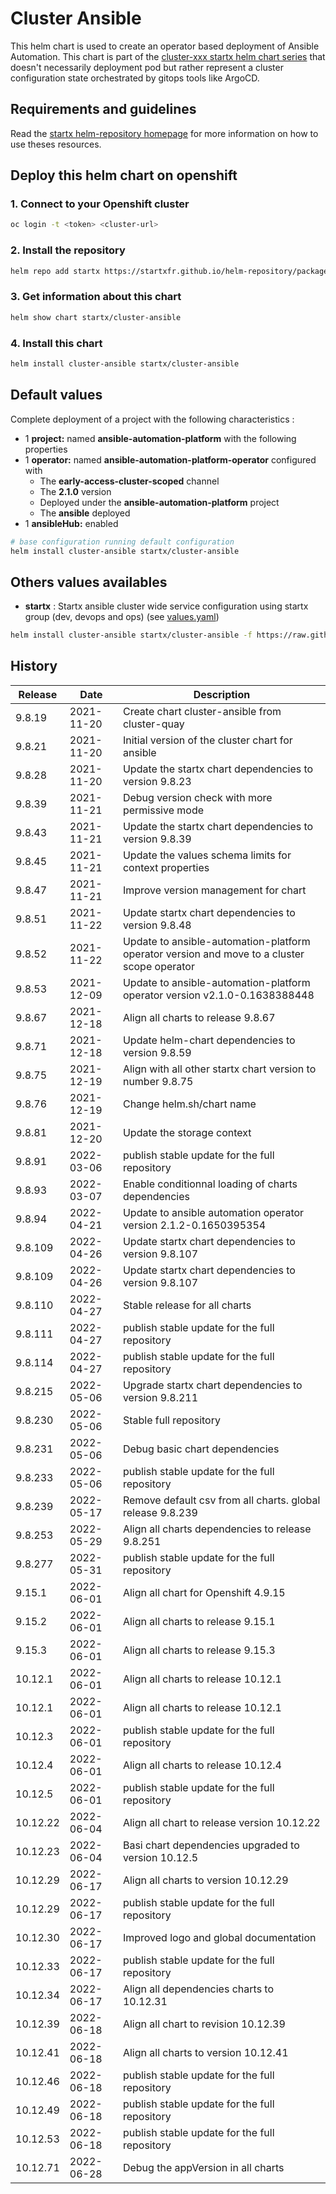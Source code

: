 # Cluster Ansible

This helm chart is used to create an operator based deployment of Ansible Automation.
This chart is part of the [cluster-xxx startx helm chart series](https://helm-repository.readthedocs.io#cluster-helm-charts) that doesn't necessarily deployment pod but rather represent a cluster configuration state orchestrated by gitops tools like ArgoCD.

## Requirements and guidelines

Read the [startx helm-repository homepage](https://helm-repository.readthedocs.io) for
more information on how to use theses resources.

## Deploy this helm chart on openshift

### 1. Connect to your Openshift cluster

```bash
oc login -t <token> <cluster-url>
```

### 2. Install the repository

```bash
helm repo add startx https://startxfr.github.io/helm-repository/packages/
```

### 3. Get information about this chart

```bash
helm show chart startx/cluster-ansible
```

### 4. Install this chart

```bash
helm install cluster-ansible startx/cluster-ansible
```

## Default values

Complete deployment of a project with the following characteristics :

- 1 **project:** named **ansible-automation-platform** with the following properties
- 1 **operator:** named **ansible-automation-platform-operator** configured with
  - The **early-access-cluster-scoped** channel
  - The **2.1.0** version
  - Deployed under the **ansible-automation-platform** project
  - The **ansible** deployed
- 1 **ansibleHub:** enabled

```bash
# base configuration running default configuration
helm install cluster-ansible startx/cluster-ansible
```

## Others values availables

- **startx** : Startx ansible cluster wide service configuration using startx group (dev, devops and ops) (see [values.yaml](https://raw.githubusercontent.com/startxfr/helm-repository/master/charts/cluster-ansible/values-startx.yaml))

```bash
helm install cluster-ansible startx/cluster-ansible -f https://raw.githubusercontent.com/startxfr/helm-repository/master/charts/cluster-ansible/values-startx.yaml
```

## History

| Release | Date       | Description                                                                                 |
| ------- | ---------- | ------------------------------------------------------------------------------------------- |
| 9.8.19  | 2021-11-20 | Create chart cluster-ansible from cluster-quay                                              |
| 9.8.21  | 2021-11-20 | Initial version of the cluster chart for ansible                                            |
| 9.8.28  | 2021-11-20 | Update the startx chart dependencies to version 9.8.23                                      |
| 9.8.39  | 2021-11-21 | Debug version check with more permissive mode                                               |
| 9.8.43  | 2021-11-21 | Update the startx chart dependencies to version 9.8.39                                      |
| 9.8.45  | 2021-11-21 | Update the values schema limits for context properties                                      |
| 9.8.47  | 2021-11-21 | Improve version management for chart                                                        |
| 9.8.51  | 2021-11-22 | Update startx chart dependencies to version 9.8.48                                          |
| 9.8.52  | 2021-11-22 | Update to ansible-automation-platform operator version and move to a cluster scope operator |
| 9.8.53  | 2021-12-09 | Update to ansible-automation-platform operator version v2.1.0-0.1638388448                  |
| 9.8.67  | 2021-12-18 | Align all charts to release 9.8.67                                                          |
| 9.8.71  | 2021-12-18 | Update helm-chart dependencies to version 9.8.59                                            |
| 9.8.75  | 2021-12-19 | Align with all other startx chart version to number 9.8.75                                  |
| 9.8.76  | 2021-12-19 | Change helm.sh/chart name                                                                   |
| 9.8.81  | 2021-12-20 | Update the storage context                                                                  |
| 9.8.91  | 2022-03-06 | publish stable update for the full repository                                               |
| 9.8.93  | 2022-03-07 | Enable conditionnal loading of charts dependencies                                          |
| 9.8.94  | 2022-04-21 | Update to ansible automation operator version 2.1.2-0.1650395354                            |
| 9.8.109 | 2022-04-26 | Update startx chart dependencies to version 9.8.107                                         |
| 9.8.109 | 2022-04-26 | Update startx chart dependencies to version 9.8.107                                         |
| 9.8.110 | 2022-04-27 | Stable release for all charts                                                               |
| 9.8.111 | 2022-04-27 | publish stable update for the full repository
| 9.8.114 | 2022-04-27 | publish stable update for the full repository
| 9.8.215 | 2022-05-06 | Upgrade startx chart dependencies to version 9.8.211
| 9.8.230 | 2022-05-06 | Stable full repository
| 9.8.231 | 2022-05-06 | Debug basic chart dependencies
| 9.8.233 | 2022-05-06 | publish stable update for the full repository
| 9.8.239 | 2022-05-17 | Remove default csv from all charts. global release 9.8.239
| 9.8.253 | 2022-05-29 | Align all charts dependencies to release 9.8.251
| 9.8.277 | 2022-05-31 | publish stable update for the full repository
| 9.15.1 | 2022-06-01 | Align all chart for Openshift 4.9.15
| 9.15.2 | 2022-06-01 | Align all charts to release 9.15.1
| 9.15.3 | 2022-06-01 | Align all charts to release 9.15.3
| 10.12.1 | 2022-06-01 | Align all charts to release 10.12.1
| 10.12.1 | 2022-06-01 | Align all charts to release 10.12.1
| 10.12.3 | 2022-06-01 | publish stable update for the full repository
| 10.12.4 | 2022-06-01 | Align all charts to release 10.12.4
| 10.12.5 | 2022-06-01 | publish stable update for the full repository
| 10.12.22 | 2022-06-04 | Align all chart to release version 10.12.22
| 10.12.23 | 2022-06-04 | Basi chart dependencies upgraded to version 10.12.5
| 10.12.29 | 2022-06-17 | Align all charts to version 10.12.29
| 10.12.29 | 2022-06-17 | publish stable update for the full repository
| 10.12.30 | 2022-06-17 | Improved logo and global documentation
| 10.12.33 | 2022-06-17 | publish stable update for the full repository
| 10.12.34 | 2022-06-17 | Align all dependencies charts to 10.12.31
| 10.12.39 | 2022-06-18 | Align all chart to revision 10.12.39
| 10.12.41 | 2022-06-18 | Align all charts to version 10.12.41
| 10.12.46 | 2022-06-18 | publish stable update for the full repository
| 10.12.49 | 2022-06-18 | publish stable update for the full repository
| 10.12.53 | 2022-06-18 | publish stable update for the full repository
| 10.12.71 | 2022-06-28 | Debug the appVersion in all charts
